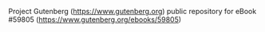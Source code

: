 Project Gutenberg (https://www.gutenberg.org) public repository for
eBook #59805 (https://www.gutenberg.org/ebooks/59805)
